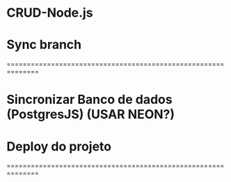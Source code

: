 # CRUD-Node.js

# Sync branch

==============================================================

# Sincronizar Banco de dados (PostgresJS) (USAR NEON?)

# Deploy do projeto

==============================================================
